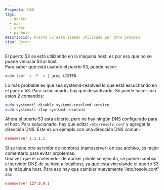 ```yaml
---
Proyecto: NAS
tags:
  - docker
  - nas
  - error
  - pi-hole
descripción: Puerto 53 está siendo utilizado por otro proceso
tipo: Error
---
```


El puerto 53 se está utilizando en la máquina host, es por eso que no se puede vincular 53 al host.   
Para saber qué está usando el puerto 53, puede hacer:    
``` bash
sudo lsof -i -P -n | grep LISTEN
```
Lo más probable es que sea systemd-resolved lo que está escuchando en el puerto 53. Para solucionarlo, hay que desactivarlo. Se puede hacer con estos 2 comandos:   
``` bash
sudo systemctl disable systemd-resolved.service
sudo systemctl stop systemd-resolved
```
Ahora el puerto 53 está abierto, pero no hay ningún DNS configurado para el host. Para solucionarlo, hay que editar `/etc/resolv.conf` y agregar la dirección DNS. Este es un ejemplo con una dirección DNS común:   
``` conf
nameserver 1.1.1.1
```
Si se tiene otro servidor de nombres (nameserver) en ese archivo, es mejor comentarlo para evitar problemas.   
Una vez que el contenedor de docker pihole se ejecuta, se puede cambiar el servidor DNS de su host a localhost, ya que está vinculando el puerto 53 a la máquina host. Para eso hay que cambiar nuevamente '/etc/resolv.conf' así:
``` conf
nameserver 127.0.0.1
```
